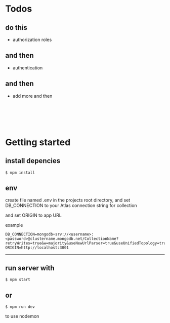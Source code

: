 # Todos

## do this
- authorization roles

## and then
- authentication

## and then
- add more and then

<br>
<br>
<br>
<br>

# Getting started

## install depencies

```
$ npm install
```

## env
create file named .env in the projects root directory,
and set DB_CONNECTION to your Atlas connection string for collection

and set ORIGIN to app URL

example
```
DB_CONNECTION=mongodb+srv://<username>:<password>@clustername.mongodb.net/CollectionName?retryWrites=true&w=majority&useNewUrlParser=true&useUnifiedTopology=true
ORIGIN=http://localhost:3001
```

---

## run server with 
```
$ npm start
```

## or

```
$ npm run dev
```
to use nodemon